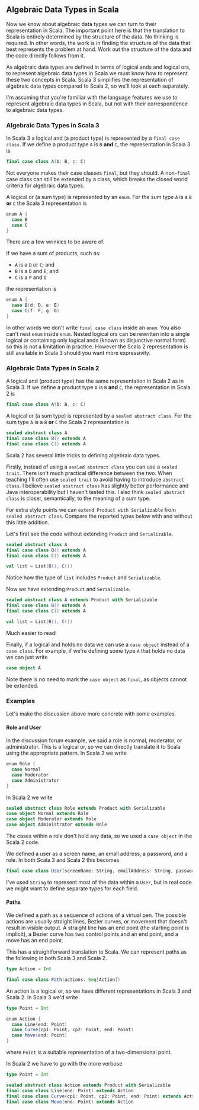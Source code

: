 ## Algebraic Data Types in Scala 

Now we know about algebraic data types we can turn to their representation in Scala. The important point here is that the translation to Scala is entirely determined by the structure of the data. No thinking is required. In other words, the work is in finding the structure of the data that best represents the problem at hand. Work out the structure of the data and the code directly follows from it.

As algebraic data types are defined in terms of logical ands and logical ors, to represent algebraic data types in Scala we must know how to represent these two concepts in Scala. Scala 3 simplifies the representation of algebraic data types compared to Scala 2, so we'll look at each separately.

I'm assuming that you're familiar with the language features we use to represent algebraic data types in Scala, but not with their correspondence to algebraic data types.


### Algebraic Data Types in Scala 3

In Scala 3 a logical and (a product type) is represented by a `final case class`. If we define a product type `A` is `B` **and** `C`, the representation in Scala 3 is

```scala
final case class A(b: B, c: C)
```

Not everyone makes their case classes `final`, but they should. A non-`final` case class can still be extended by a class, which breaks the closed world criteria for algebraic data types.


A logical or (a sum type) is represented by an `enum`. For the sum type `A` is a `B` **or** `C` the Scala 3 representation is

```scala
enum A {
  case B
  case C
}
```

There are a few wrinkles to be aware of. 

If we have a sum of products, such as:

- `A` is a `B` or `C`; and
- `B` is a `D` and `E`; and
- `C` is a `F` and `G`

the representation is

```scala
enum A {
  case B(d: D, e: E)
  case C(f: F, g: G)
}
```

In other words we don't write `final case class` inside an `enum`. You also can't nest `enum` inside `enum`. Nested logical ors  can be rewritten into a single logical or containing only logical ands (known as disjunctive normal form) so this is not a limitation in practice. However the Scala 2 representation is still available in Scala 3 should you want more expressivity.


### Algebraic Data Types in Scala 2

A logical and (product type) has the same representation in Scala 2 as in Scala 3. If we define a product type `A` is `B` **and** `C`, the representation in Scala 2 is

```scala
final case class A(b: B, c: C)
```

A logical or (a sum type) is represented by a `sealed abstract class`.  For the sum type `A` is a `B` **or** `C` the Scala 2 representation is

```scala
sealed abstract class A
final case class B() extends A
final case class C() extends A
```

Scala 2 has several little tricks to defining algebraic data types.

Firstly, instead of using a `sealed abstract class` you can use a `sealed trait`. There isn't much practical difference between the two. When teaching I'll often use `sealed trait` to avoid having to introduce `abstract class`. I believe `sealed abstract class` has slightly better performance and Java interoperability but I haven't tested this. I also think `sealed abstract class` is closer, semantically, to the meaning of a sum type.

For extra style points we can `extend Product with Serializable` from `sealed abstract class`. Compare the reported types below with and without this little addition.

Let's first see the code without extending `Product` and `Serializable`.

```scala mdoc:silent
sealed abstract class A
final case class B() extends A
final case class C() extends A
```

```scala mdoc
val list = List(B(), C())
```

Notice how the type of `list` includes `Product` and `Serializable`. 

Now we have extending `Product` and `Serializable`.

```scala mdoc:reset:silent
sealed abstract class A extends Product with Serializable
final case class B() extends A
final case class C() extends A
```
   
```scala mdoc
val list = List(B(), C())
```

Much easier to read!

Finally, if a logical and holds no data we can use a `case object` instead of a `case class`. For example, if we're defining some type `A` that holds no data we can just write

```scala mdoc:silent
case object A
```

Note there is no need to mark the `case object` as `final`, as objects cannot be extended.


### Examples

Let's make the discussion above more concrete with some examples.


#### Role and User

In the discussion forum example, we said a role is normal, moderator, or administrator. This is a logical or, so we can directly translate it to Scala using the appropriate pattern. In Scala 3 we write

```scala mdoc:silent
enum Role {
  case Normal
  case Moderator
  case Administrator
}
```

In Scala 2 we write

```scala mdoc:reset:silent
sealed abstract class Role extends Product with Serializable
case object Normal extends Role
case object Moderator extends Role
case object Administrator extends Role
```

The cases within a role don't hold any data, so we used a `case object` in the Scala 2 code.

We defined a user as a screen name, an email address, a password, and a role. In both Scala 3 and Scala 2 this becomes

```scala mdoc:silent
final case class User(screenName: String, emailAddress: String, password: String, role: Role)
```

I've used `String` to represent most of the data within a `User`, but in real code we might want to define separate types for each field.


#### Paths

We defined a path as a sequence of actions of a virtual pen. The possible actions are usually straight lines, Bezier curves, or movement that doesn't result in visible output. A straight line has an end point (the starting point is implicit), a Bezier curve has two control points and an end point, and a move has an end point. 


This has a straightforward translation to Scala. We can represent paths as the following in both Scala 3 and Scala 2.

```scala mdoc:invisible
type Action = Int
```
```scala mdoc:silent
final case class Path(actions: Seq[Action])
```

An action is a logical or, so we have different representations in Scala 3 and Scala 2. In Scala 3 we'd write

```scala mdoc:reset:invisible
type Point = Int
```
```scala mdoc:silent
enum Action {
  case Line(end: Point)
  case Curve(cp1: Point, cp2: Point, end: Point)
  case Move(end: Point)
}
```

where `Point` is a suitable representation of a two-dimensional point.

In Scala 2 we have to go with the more verbose

```scala mdoc:reset:invisible
type Point = Int
```
```scala mdoc:silent
sealed abstract class Action extends Product with Serializable 
final case class Line(end: Point) extends Action
final case class Curve(cp1: Point, cp2: Point, end: Point) extends Action
final case class Move(end: Point) extends Action
```
